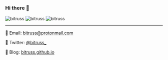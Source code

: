 ### Hi there 👋

![bitruss](https://i.imgur.com/uTfJxwa.gif)
![bitruss](https://i.imgur.com/Pg7PB2y.gif)
![bitruss](https://i.imgur.com/uTfJxwa.gif)

---

🙉 Email: [bitruss@protonmail.com](bitruss@protonmail.com)

🤪 Twitter: [@bitruss_](https://twitter.com/bitruss_)

🥷 Blog: [bitruss.github.io](https://bitruss.github.io/)

<!--
**bitruss/bitruss** is a ✨ _special_ ✨ repository because its `README.md` (this file) appears on your GitHub profile.

Here are some ideas to get you started:

- 🔭 I’m currently working on ...
- 🌱 I’m currently learning ...
- 👯 I’m looking to collaborate on ...
- 🤔 I’m looking for help with ...
- 💬 Ask me about ...
- 📫 How to reach me: ...
- 😄 Pronouns: ...
- ⚡ Fun fact: ...
-->

